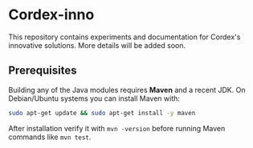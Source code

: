# Cordex-inno

This repository contains experiments and documentation for Cordex's innovative solutions. More details will be added soon.

## Prerequisites

Building any of the Java modules requires **Maven** and a recent JDK. On Debian/Ubuntu systems you can install Maven with:

```bash
sudo apt-get update && sudo apt-get install -y maven
```

After installation verify it with `mvn -version` before running Maven commands like `mvn test`.
